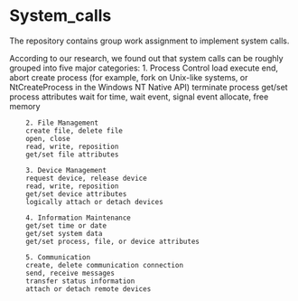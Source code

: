 # System_calls
The repository contains group work assignment to implement system calls. 


According to our research, we found out that system calls can be roughly grouped into five major categories:
	1. Process Control
        load
        execute
        end, abort
        create process (for example, fork on Unix-like systems, or NtCreateProcess in the Windows NT Native API)
        terminate process
        get/set process attributes
        wait for time, wait event, signal event
        allocate, free memory
	
        2. File Management
        create file, delete file
        open, close
        read, write, reposition
        get/set file attributes
	
        3. Device Management
        request device, release device
        read, write, reposition
        get/set device attributes
        logically attach or detach devices
	
        4. Information Maintenance
        get/set time or date
        get/set system data
        get/set process, file, or device attributes
	
        5. Communication
        create, delete communication connection
        send, receive messages
        transfer status information
        attach or detach remote devices

